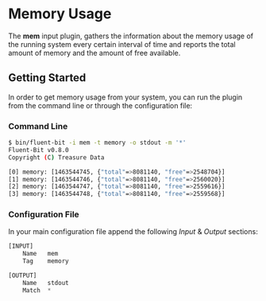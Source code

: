 # Memory Usage

The **mem** input plugin, gathers the information about the memory usage of the running system every certain interval of time and reports the total amount of memory and the amount of free available.

## Getting Started

In order to get memory usage from your system, you can run the plugin from the command line or through the configuration file:

### Command Line

```bash
$ bin/fluent-bit -i mem -t memory -o stdout -m '*'
Fluent-Bit v0.8.0
Copyright (C) Treasure Data

[0] memory: [1463544745, {"total"=>8081140, "free"=>2548704}]
[1] memory: [1463544746, {"total"=>8081140, "free"=>2560020}]
[2] memory: [1463544747, {"total"=>8081140, "free"=>2559616}]
[3] memory: [1463544748, {"total"=>8081140, "free"=>2559568}]
```

### Configuration File

In your main configuration file append the following _Input_ & _Output_ sections:

```python
[INPUT]
    Name   mem
    Tag    memory

[OUTPUT]
    Name   stdout
    Match  *
```


